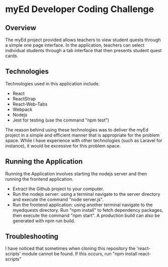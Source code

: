 # myEd Developer Coding Challenge

## Overview

The myEd project provided allows teachers to view student quests through a simple one page interface. In the application, teachers can select individual students through a tab interface that then presents student quest cards.

## Technologies

Technologies used in this application include.
* React
* ReactStrap
* React-Web-Tabs
* Webpack
* Nodejs
* Jest for testing (use the command "npm test")

The reason behind using these technologies was to deliver the myEd project in a simple and efficient manner that is appropriate for the problem space. While I have experience with other technologies (such as Laravel for instance), it would be excessive for this problem space.

## Running the Application
Running the Application involves starting the nodejs server and then running the frontend application.
* Extract the Github project to your computer.
* Run the nodejs server: using a terminal navigate to the server directory and execute the command "node server.js".
* Run the frontend application: using another terminal navigate to the myedquests directory. Run "npm install" to fetch dependency packages, then execute the command "npm start". A production build can also be generated with npm run build.

## Troubleshooting
I have noticed that sometimes when cloning this repository the 'react-scripts' module cannot be found. If this occurs, run "npm install react-scripts"